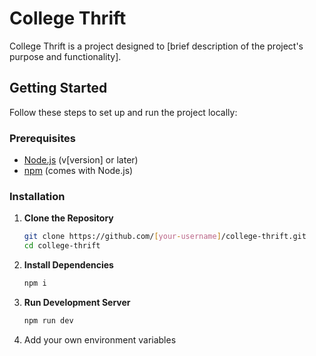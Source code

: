 # College Thrift

College Thrift is a project designed to [brief description of the project's purpose and functionality].

## Getting Started

Follow these steps to set up and run the project locally:

### Prerequisites

- [Node.js](https://nodejs.org/) (v[version] or later)
- [npm](https://www.npmjs.com/) (comes with Node.js)

### Installation

1. **Clone the Repository**

   ```bash
   git clone https://github.com/[your-username]/college-thrift.git
   cd college-thrift 

2. **Install Dependencies**

   ```bash
   npm i 
2. **Run Development Server**
   ```bash
   npm run dev 
3. Add your own environment variables
   
